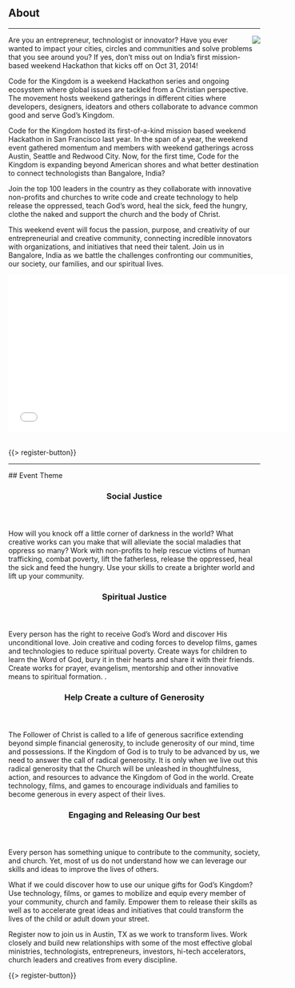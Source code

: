 ﻿## <i class="icon fa-book"></i> About
---
<img src="{{assets}}/images/child.png" style="float:right"/>
Are you an entrepreneur, technologist or innovator? Have you ever wanted to impact your cities, circles and communities and solve problems that you see around you? If yes, don’t miss out on India’s first mission-based weekend Hackathon that kicks off on Oct 31, 2014!

Code for the Kingdom is a weekend Hackathon series and ongoing ecosystem where global issues are tackled from a Christian perspective. The movement hosts weekend gatherings in different cities where developers, designers, ideators and others collaborate to advance common good and serve God’s Kingdom.

Code for the Kingdom hosted its first-of-a-kind mission based weekend Hackathon in San Francisco last year. In the span of a year, the weekend event gathered momentum and members with weekend gatherings across Austin, Seattle and Redwood City. Now, for the first time, Code for the Kingdom is expanding beyond American shores and what better destination to connect technologists than Bangalore, India?

Join the top 100 leaders in the country as they collaborate with innovative non-profits and churches to write code and create technology to help release the oppressed, teach God’s word, heal the sick, feed the hungry, clothe the naked and support the church and the body of Christ. 

This weekend event will focus the passion, purpose, and creativity of our entrepreneurial and creative community, connecting incredible innovators with organizations, and initiatives that need their talent.
Join us in Bangalore, India as we battle the challenges confronting our communities, our society, our families, and our spiritual lives.

<div class="video-container"><iframe width="560" height="315" src="//www.youtube.com/embed/c3-wNBgVmnQ?rel=0" frameborder="0" allowfullscreen></iframe></div>

<br>


{{> register-button}}
<hr/>
## Event Theme
<div class="smaller-paragraphs">
  <div class="row">
    <div class="6u">
      <section>
        <header>
          <h3>Social Justice</h3>
        </header>
        <p>How will you knock off a little corner of darkness in the world? What creative works can you make that will alleviate the social maladies that oppress so many? Work with non-profits to help rescue victims of human trafficking, combat poverty, lift the fatherless, release the oppressed, heal the sick and feed the hungry. Use your skills to create a brighter world and lift up your community.
    </div>
    <div class="6u">
      <section>
       <header>
          <h3>Spiritual Justice</h3>
        </header>
        <p>Every person has the right to receive God’s Word and discover His unconditional love. Join creative and coding forces to develop films, games and technologies to reduce spiritual poverty. Create ways for children to learn the Word of God, bury it in their hearts and share it with their friends. Create works for prayer, evangelism, mentorship and other innovative means to spiritual formation. .
      </section>
    </div>
  </div>
  <div class="row">
    <div class="6u">
      <section>    
        <header>
          <h3>Help Create a culture of Generosity</h3>
        </header>
        <p>The Follower of Christ is called to a life of generous sacrifice extending beyond simple financial generosity, to include generosity of our mind, time and possessions. If the Kingdom of God is to truly to be advanced by us, we need to answer the call of radical generosity. It is only when we live out this radical generosity that the Church will be unleashed in thoughtfulness, action, and resources to advance the Kingdom of God in the world. Create technology, films, and games to encourage individuals and families to become generous in every aspect of their lives.
</section>
    </div>
    <div class="6u">
      <section>      
        <header>
          <h3>Engaging and Releasing Our best</h3>
        </header>
        <p>Every person has something unique to contribute to the community, society, and church. Yet, most of us do not understand how we can leverage our skills and ideas to improve the lives of others.

What if we could discover how to use our unique gifts for God’s Kingdom? Use technology, films, or games to mobilize and equip every member of your community, church and family. Empower them to release their skills as well as to accelerate great ideas and initiatives that could transform the lives of the child or adult down your street.
      </section>
    </div>
  </div>
</div>
<p>Register now to join us in Austin, TX as we work to transform lives. Work closely and build new relationships with some of the most effective global ministries, technologists, entrepreneurs, investors, hi-tech accelerators, church leaders and creatives from every discipline.
</p>
{{> register-button}}


